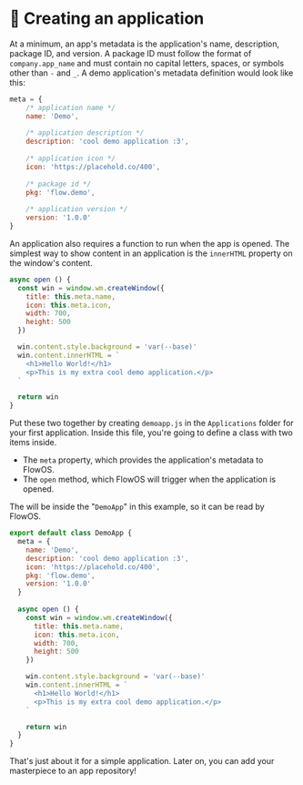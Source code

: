 # 🎨 Creating an application

At a minimum, an app's metadata is the application's name, description, package ID, and version. A package ID must follow the format of `company.app_name` and must contain no capital letters, spaces, or symbols other than `-` and `_`. A demo application's metadata definition would look like this:

```javascript
meta = {
    /* application name */
    name: 'Demo',
    
    /* application description */
    description: 'cool demo application :3',
    
    /* application icon */
    icon: 'https://placehold.co/400',
    
    /* package id */
    pkg: 'flow.demo',
    
    /* application version */
    version: '1.0.0'
}
```

An application also requires a function to run when the app is opened. The simplest way to show content in an application is the `innerHTML` property on the window's content.

```javascript
async open () {
  const win = window.wm.createWindow({
    title: this.meta.name,
    icon: this.meta.icon,
    width: 700,
    height: 500
  })

  win.content.style.background = 'var(--base)'
  win.content.innerHTML = `
    <h1>Hello World!</h1>
    <p>This is my extra cool demo application.</p>
  `

  return win
}
```

Put these two together by creating  `demoapp.js` in the `Applications` folder for your first application. Inside this file, you're going to define a class with two items inside.

* The `meta` property, which provides the application's metadata to FlowOS.
* The `open` method, which FlowOS will trigger when the application is opened.

The will be inside the "`DemoApp`" in this example, so it can be read by FlowOS.

```javascript
export default class DemoApp {
  meta = {
    name: 'Demo',
    description: 'cool demo application :3',
    icon: 'https://placehold.co/400',
    pkg: 'flow.demo',
    version: '1.0.0'
  }
  
  async open () {
    const win = window.wm.createWindow({
      title: this.meta.name,
      icon: this.meta.icon,
      width: 700,
      height: 500
    })

    win.content.style.background = 'var(--base)'
    win.content.innerHTML = `
      <h1>Hello World!</h1>
      <p>This is my extra cool demo application.</p>
    `

    return win
  }
}
```

That's just about it for a simple application. Later on, you can add your masterpiece to an app repository!
